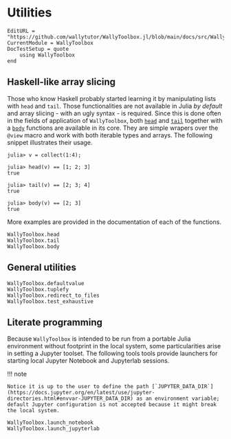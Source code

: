 # Utilities

```@meta
EditURL = "https://github.com/wallytutor/WallyToolbox.jl/blob/main/docs/src/WallyToolbox/utilities.md"
CurrentModule = WallyToolbox
DocTestSetup = quote
    using WallyToolbox
end
```

## Haskell-like array slicing

Those who know Haskell probably started learning it by manipulating lists with `head` and `tail`. Those functionalities are not available in Julia *by default* and array slicing - with an ugly syntax - is required. Since this is done often in the fields of application of `WallyToolbox`, both [`head`](@ref) and [`tail`](@ref) together with a [`body`](@ref) functions are available in its core. They are simple wrapers over the `@view` macro and work with both iterable types and arrays. The following snippet illustrates their usage.

```jldoctest
julia> v = collect(1:4);

julia> head(v) == [1; 2; 3]
true

julia> tail(v) == [2; 3; 4]
true

julia> body(v) == [2; 3]
true
```

More examples are provided in the documentation of each of the functions.

```@docs
WallyToolbox.head
WallyToolbox.tail
WallyToolbox.body
```

## General utilities

```@docs
WallyToolbox.defaultvalue
WallyToolbox.tuplefy
WallyToolbox.redirect_to_files
WallyToolbox.test_exhaustive
```

## Literate programming

Because `WallyToolbox` is intended to be run from a portable Julia environment without footprint in the local system, some particularities arise in setting a Jupyter toolset. The following tools tools provide launchers for starting local Jupyter Notebook and Jupyterlab sessions. 

!!! note

    Notice it is up to the user to define the path [`JUPYTER_DATA_DIR`](https://docs.jupyter.org/en/latest/use/jupyter-directories.html#envvar-JUPYTER_DATA_DIR) as an environment variable; default Jupyter configuration is not accepted because it might break the local system.

```@docs
WallyToolbox.launch_notebook
WallyToolbox.launch_jupyterlab
```
